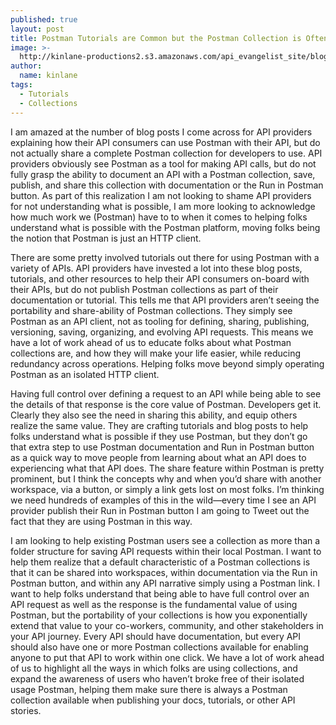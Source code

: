 ```yaml
---
published: true
layout: post
title: Postman Tutorials are Common but the Postman Collection is Often Missing
image: >-
  http://kinlane-productions2.s3.amazonaws.com/api_evangelist_site/blog/clearbit_api_docs_run_in_postman.png
author:
  name: kinlane
tags:
  - Tutorials
  - Collections
---
```

I am amazed at the number of blog posts I come across for API providers explaining how their API consumers can use Postman with their API, but do not actually share a complete Postman collection for developers to use. API providers obviously see Postman as a tool for making API calls, but do not fully grasp the ability to document an API with a Postman collection, save, publish, and share this collection with documentation or the Run in Postman button. As part of this realization I am not looking to shame API providers for not understanding what is possible, I am more looking to acknowledge how much work we (Postman) have to to when it comes to helping folks understand what is possible with the Postman platform, moving folks being the notion that Postman is just an HTTP client.

There are some pretty involved tutorials out there for using Postman with a variety of APIs. API providers have invested a lot into these blog posts, tutorials, and other resources to help their API consumers on-board with their APIs, but do not publish Postman collections as part of their documentation or tutorial. This tells me that API providers aren’t seeing the portability and share-ability of Postman collections. They simply see Postman as an API client, not as tooling for defining, sharing, publishing, versioning, saving, organizing, and evolving API requests. This means we have a lot of work ahead of us to educate folks about what Postman collections are, and how they will make your life easier, while reducing redundancy across operations. Helping folks move beyond simply operating Postman as an isolated HTTP client.

Having full control over defining a request to an API while being able to see the details of that response is the core value of Postman. Developers get it. Clearly they also see the need in sharing this ability, and equip others realize the same value. They are crafting tutorials and blog posts to help folks understand what is possible if they use Postman, but they don’t go that extra step to use Postman documentation and Run in Postman button as a quick way to move people from learning about what an API does to experiencing what that API does. The share feature within Postman is pretty prominent, but I think the concepts why and when you’d share with another workspace, via a button, or simply a link gets lost on most folks. I’m thinking we need hundreds of examples of this in the wild—every time I see an API provider publish their Run in Postman button I am going to Tweet out the fact that they are using Postman in this way.

I am looking to help existing Postman users see a collection as more than a folder structure for saving API requests within their local Postman. I want to help them realize that a default characteristic of a Postman collections is that it can be shared into workspaces, within documentation via the Run in Postman button, and within any API narrative simply using a Postman link. I want to help folks understand that being able to have full control over an API request as well as the response is the fundamental value of using Postman, but the portability of your collections is how you exponentially extend that value to your co-workers, community, and other stakeholders in your API journey. Every API should have documentation, but every API should also have one or more Postman collections available for enabling anyone to put that API to work within one click. We have a lot of work ahead of us to highlight all the ways in which folks are using collections, and expand the awareness of users who haven’t broke free of their isolated usage Postman, helping them make sure there is always a Postman collection available when publishing your docs, tutorials, or other API stories.